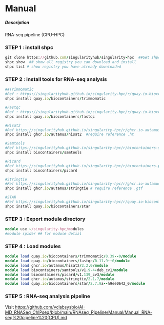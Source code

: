 # Manual
##### Description
RNA-seq pipeline (CPU-HPC)

### STEP 1 : install shpc
```ruby
git clone https://github.com/singularityhub/singularity-hpc  ##Get shpc package
shpc show  ## show all registry you can download and install
shpc list # show registry you have already downloaded 
```
###  STEP 2 : install tools for RNA-seq analysis
```ruby
##Trimmomatic
#Ref : https://singularityhub.github.io/singularity-hpc/r/quay.io-biocontainers-trimmomatic/
shpc install quay.io/biocontainers/trimmomatic

#Fastqc
#Ref : https://singularityhub.github.io/singularity-hpc/r/quay.io-biocontainers-fastqc/
shpc install quay.io/biocontainers/fastqc

#Hisat2
#Ref https://singularityhub.github.io/singularity-hpc/r/ghcr.io-autamus-hisat2/
shpc install ghcr.io/autamus/hisat2  #require reference .ht

#Samtools
#Ref https://singularityhub.github.io/singularity-hpc/r/biocontainers-samtools/
shpc install biocontainers/samtools

#Picard 
#Ref https://singularityhub.github.io/singularity-hpc/r/biocontainers-picard/ 
shpc install biocontainers/picard

#Stringtie 
#Ref https://singularityhub.github.io/singularity-hpc/r/ghcr.io-autamus-stringtie/
shpc install ghcr.io/autamus/stringtie # require reference .gtf

#STAR
#Ref https://singularityhub.github.io/singularity-hpc/r/quay.io-biocontainers-star/
shpc install quay.io/biocontainers/star
```
###  STEP 3 : Export module directory
```ruby
module use ~/singularity-hpc/modules
#module spider ## for module detial 
```

###  STEP 4 : Load modules
```ruby
module load quay.io/biocontainers/trimmomatic/0.39--0/module
module load quay.io/biocontainers/fastqc/0.11.9--0/module
module load ghcr.io/autamus/hisat2/2.2.0/module
module load biocontainers/samtools/v1.9-4-deb_cv1/module
module load biocontainers/picard/v1.139_cv3/module
module load ghcr.io/autamus/stringtie/2.1.7/module
module load quay.io/biocontainers/star/2.7.9a--h9ee0642_0/module
```
###  STEP 5 : RNA-seq analysis pipeline
Visit https://github.com/vclabsysbio/AI-MD_RNASeq_ChIPseq/blob/main/RNAseq_Pipeline/Manual/Manual_RNA-seq%20pipeline%20(CPU).md
